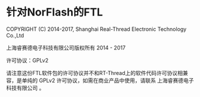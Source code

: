 # 针对NorFlash的FTL

COPYRIGHT (C) 2014-2017, Shanghai Real-Thread Electronic Technology Co.,Ltd

上海睿赛德电子科技有限公司版权所有 2014 - 2017

许可协议：GPLv2

请注意这份FTL软件包的许可协议并不和RT-Thread上的软件代码许可协议相兼容，是单纯的 GPLv2 许可协议，如需在商业产品中使用，请联系 上海睿赛德电子科技有限公司 。
